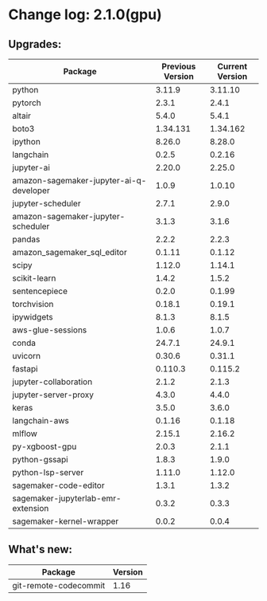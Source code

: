# Change log: 2.1.0(gpu)

## Upgrades: 

Package | Previous Version | Current Version
---|---|---
python|3.11.9|3.11.10
pytorch|2.3.1|2.4.1
altair|5.4.0|5.4.1
boto3|1.34.131|1.34.162
ipython|8.26.0|8.28.0
langchain|0.2.5|0.2.16
jupyter-ai|2.20.0|2.25.0
amazon-sagemaker-jupyter-ai-q-developer|1.0.9|1.0.10
jupyter-scheduler|2.7.1|2.9.0
amazon-sagemaker-jupyter-scheduler|3.1.3|3.1.6
pandas|2.2.2|2.2.3
amazon_sagemaker_sql_editor|0.1.11|0.1.12
scipy|1.12.0|1.14.1
scikit-learn|1.4.2|1.5.2
sentencepiece|0.2.0|0.1.99
torchvision|0.18.1|0.19.1
ipywidgets|8.1.3|8.1.5
aws-glue-sessions|1.0.6|1.0.7
conda|24.7.1|24.9.1
uvicorn|0.30.6|0.31.1
fastapi|0.110.3|0.115.2
jupyter-collaboration|2.1.2|2.1.3
jupyter-server-proxy|4.3.0|4.4.0
keras|3.5.0|3.6.0
langchain-aws|0.1.16|0.1.18
mlflow|2.15.1|2.16.2
py-xgboost-gpu|2.0.3|2.1.1
python-gssapi|1.8.3|1.9.0
python-lsp-server|1.11.0|1.12.0
sagemaker-code-editor|1.3.1|1.3.2
sagemaker-jupyterlab-emr-extension|0.3.2|0.3.3
sagemaker-kernel-wrapper|0.0.2|0.0.4

## What's new: 

Package | Version 
---|---
git-remote-codecommit|1.16
